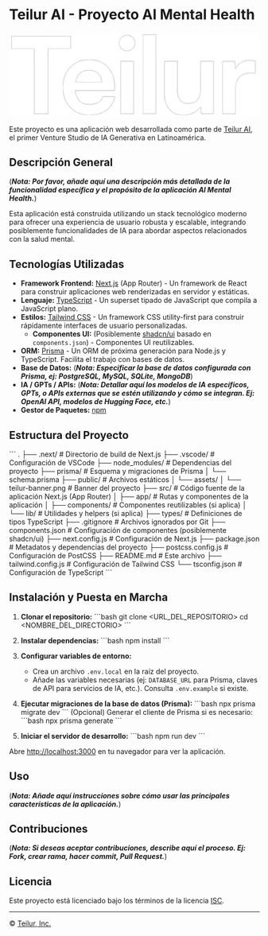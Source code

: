 # Teilur AI - Proyecto AI Mental Health

[![Banner Teilur AI](public/assets/teilur-banner.png)](https://www.teilur.ai/)

Este proyecto es una aplicación web desarrollada como parte de [Teilur AI](https://www.teilur.ai/), el primer Venture Studio de IA Generativa en Latinoamérica.

## Descripción General

(***Nota: Por favor, añade aquí una descripción más detallada de la funcionalidad específica y el propósito de la aplicación AI Mental Health.***)

Esta aplicación está construida utilizando un stack tecnológico moderno para ofrecer una experiencia de usuario robusta y escalable, integrando posiblemente funcionalidades de IA para abordar aspectos relacionados con la salud mental.

## Tecnologías Utilizadas

*   **Framework Frontend:** [Next.js](https://nextjs.org/) (App Router) - Un framework de React para construir aplicaciones web renderizadas en servidor y estáticas.
*   **Lenguaje:** [TypeScript](https://www.typescriptlang.org/) - Un superset tipado de JavaScript que compila a JavaScript plano.
*   **Estilos:** [Tailwind CSS](https://tailwindcss.com/) - Un framework CSS utility-first para construir rápidamente interfaces de usuario personalizadas.
    *   **Componentes UI:** (Posiblemente [shadcn/ui](https://ui.shadcn.com/) basado en `components.json`) - Componentes UI reutilizables.
*   **ORM:** [Prisma](https://www.prisma.io/) - Un ORM de próxima generación para Node.js y TypeScript. Facilita el trabajo con bases de datos.
*   **Base de Datos:** (***Nota: Especificar la base de datos configurada con Prisma, ej: PostgreSQL, MySQL, SQLite, MongoDB***)
*   **IA / GPTs / APIs:** (***Nota: Detallar aquí los modelos de IA específicos, GPTs, o APIs externas que se estén utilizando y cómo se integran. Ej: OpenAI API, modelos de Hugging Face, etc.***)
*   **Gestor de Paquetes:** [npm](https://www.npmjs.com/)

## Estructura del Proyecto

\`\`\`
.
├── .next/           # Directorio de build de Next.js
├── .vscode/         # Configuración de VSCode
├── node_modules/    # Dependencias del proyecto
├── prisma/          # Esquema y migraciones de Prisma
│   └── schema.prisma
├── public/          # Archivos estáticos
│   └── assets/
│       └── teilur-banner.png # Banner del proyecto
├── src/             # Código fuente de la aplicación Next.js (App Router)
│   ├── app/         # Rutas y componentes de la aplicación
│   ├── components/  # Componentes reutilizables (si aplica)
│   └── lib/         # Utilidades y helpers (si aplica)
├── types/           # Definiciones de tipos TypeScript
├── .gitignore       # Archivos ignorados por Git
├── components.json  # Configuración de componentes (posiblemente shadcn/ui)
├── next.config.js   # Configuración de Next.js
├── package.json     # Metadatos y dependencias del proyecto
├── postcss.config.js # Configuración de PostCSS
├── README.md        # Este archivo
├── tailwind.config.js # Configuración de Tailwind CSS
└── tsconfig.json    # Configuración de TypeScript
\`\`\`

## Instalación y Puesta en Marcha

1.  **Clonar el repositorio:**
    \`\`\`bash
    git clone <URL_DEL_REPOSITORIO>
    cd <NOMBRE_DEL_DIRECTORIO>
    \`\`\`

2.  **Instalar dependencias:**
    \`\`\`bash
    npm install
    \`\`\`

3.  **Configurar variables de entorno:**
    *   Crea un archivo `.env.local` en la raíz del proyecto.
    *   Añade las variables necesarias (ej: `DATABASE_URL` para Prisma, claves de API para servicios de IA, etc.). Consulta `.env.example` si existe.

4.  **Ejecutar migraciones de la base de datos (Prisma):**
    \`\`\`bash
    npx prisma migrate dev
    \`\`\`
    (Opcional) Generar el cliente de Prisma si es necesario:
    \`\`\`bash
    npx prisma generate
    \`\`\`

5.  **Iniciar el servidor de desarrollo:**
    \`\`\`bash
    npm run dev
    \`\`\`

Abre [http://localhost:3000](http://localhost:3000) en tu navegador para ver la aplicación.

## Uso

(***Nota: Añade aquí instrucciones sobre cómo usar las principales características de la aplicación.***)

## Contribuciones

(***Nota: Si deseas aceptar contribuciones, describe aquí el proceso. Ej: Fork, crear rama, hacer commit, Pull Request.***)

## Licencia

Este proyecto está licenciado bajo los términos de la licencia [ISC](LICENSE).

---

© [Teilur, Inc.](https://www.teilur.ai/)